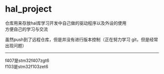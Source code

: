 # hal_project  

仓库用来存放hal库学习开发中自己做的驱动程序以及外设的使用  
方便自己的学习与交流

虽然push到了远程仓库，但是并没有进行版本控制（正在努力学习 git，但是经常出现问题）

---

f407是stm32f407zgt6  
f103是stm32f103zet6

